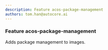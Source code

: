 ```yaml
---
description: Feature acos-package-management
authors: tom.han@autocore.ai
---
```


### Feature acos-package-management

Adds package management to images.
